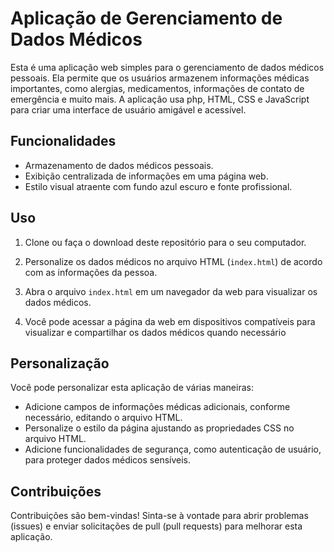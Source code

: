 # Aplicação de Gerenciamento de Dados Médicos

Esta é uma aplicação web simples para o gerenciamento de dados médicos pessoais. Ela permite que os usuários armazenem informações médicas importantes, como alergias, medicamentos, informações de contato de emergência e muito mais. A aplicação usa php, HTML, CSS e JavaScript para criar uma interface de usuário amigável e acessível.

## Funcionalidades

- Armazenamento de dados médicos pessoais.
- Exibição centralizada de informações em uma página web.
- Estilo visual atraente com fundo azul escuro e fonte profissional.

## Uso

1. Clone ou faça o download deste repositório para o seu computador.

2. Personalize os dados médicos no arquivo HTML (`index.html`) de acordo com as informações da pessoa.

3. Abra o arquivo `index.html` em um navegador da web para visualizar os dados médicos.

4. Você pode acessar a página da web em dispositivos compatíveis para visualizar e compartilhar os dados médicos quando necessário

## Personalização

Você pode personalizar esta aplicação de várias maneiras:

- Adicione campos de informações médicas adicionais, conforme necessário, editando o arquivo HTML.
- Personalize o estilo da página ajustando as propriedades CSS no arquivo HTML.
- Adicione funcionalidades de segurança, como autenticação de usuário, para proteger dados médicos sensíveis.

## Contribuições

Contribuições são bem-vindas! Sinta-se à vontade para abrir problemas (issues) e enviar solicitações de pull (pull requests) para melhorar esta aplicação.